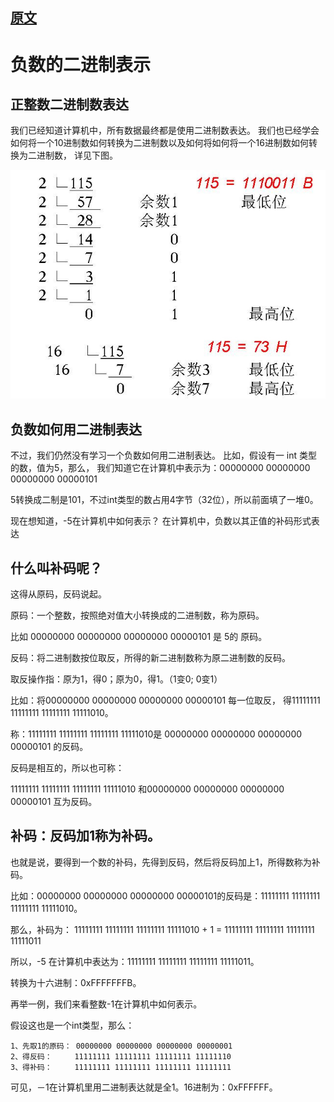 
## [原文](https://www.jianshu.com/p/6c518e7b4690)

# 负数的二进制表示

## 正整数二进制数表达

我们已经知道计算机中，所有数据最终都是使用二进制数表达。
我们也已经学会如何将一个10进制数如何转换为二进制数以及如何将如何将一个16进制数如何转换为二进制数，
详见下图。

![](../images/basic/bit_2.png)

## 负数如何用二进制表达
不过，我们仍然没有学习一个负数如何用二进制表达。
比如，假设有一 int 类型的数，值为5，那么，
我们知道它在计算机中表示为：00000000 00000000 00000000 00000101

5转换成二制是101，不过int类型的数占用4字节（32位），所以前面填了一堆0。

现在想知道，-5在计算机中如何表示？
在计算机中，负数以其正值的补码形式表达

## 什么叫补码呢？
这得从原码，反码说起。

原码：一个整数，按照绝对值大小转换成的二进制数，称为原码。

比如 00000000 00000000 00000000 00000101 是 5的 原码。

反码：将二进制数按位取反，所得的新二进制数称为原二进制数的反码。

取反操作指：原为1，得0；原为0，得1。（1变0; 0变1）

比如：将00000000 00000000 00000000 00000101
每一位取反，
得11111111 11111111 11111111 11111010。

称：11111111 11111111 11111111 11111010是 00000000 00000000 00000000 00000101 的反码。

反码是相互的，所以也可称：

11111111 11111111 11111111 11111010 和00000000 00000000 00000000 00000101 互为反码。

## 补码：反码加1称为补码。

也就是说，要得到一个数的补码，先得到反码，然后将反码加上1，所得数称为补码。

比如：00000000 00000000 00000000 00000101的反码是：11111111 11111111 11111111 11111010。

那么，补码为：
11111111 11111111 11111111 11111010 + 1 = 11111111 11111111 11111111 11111011

所以，-5 在计算机中表达为：11111111 11111111 11111111 11111011。

转换为十六进制：0xFFFFFFFB。

再举一例，我们来看整数-1在计算机中如何表示。

假设这也是一个int类型，那么：
```
1、先取1的原码： 00000000 00000000 00000000 00000001
2、得反码：     11111111 11111111 11111111 11111110
3、得补码：     11111111 11111111 11111111 11111111
```
可见，－1在计算机里用二进制表达就是全1。16进制为：0xFFFFFF。

 